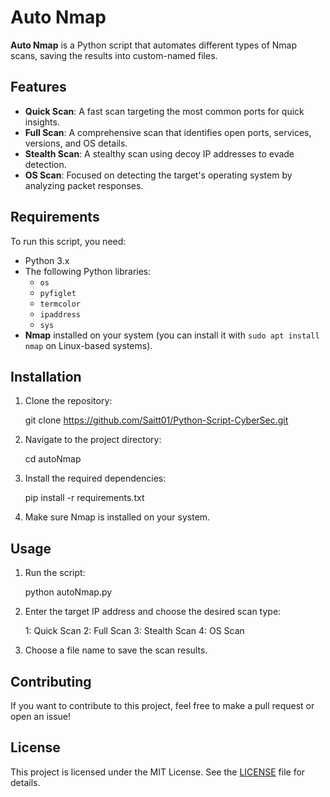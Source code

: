 # Auto Nmap

**Auto Nmap** is a Python script that automates different types of Nmap scans, saving the results into custom-named files.

## Features

- **Quick Scan**: A fast scan targeting the most common ports for quick insights.
- **Full Scan**: A comprehensive scan that identifies open ports, services, versions, and OS details.
- **Stealth Scan**: A stealthy scan using decoy IP addresses to evade detection.
- **OS Scan**: Focused on detecting the target's operating system by analyzing packet responses.

## Requirements

To run this script, you need:

- Python 3.x
- The following Python libraries:
  - `os`
  - `pyfiglet`
  - `termcolor`
  - `ipaddress`
  - `sys`
- **Nmap** installed on your system (you can install it with `sudo apt install nmap` on Linux-based systems).

## Installation

1. Clone the repository:

   git clone https://github.com/Saitt01/Python-Script-CyberSec.git


2. Navigate to the project directory:

    cd autoNmap

3. Install the required dependencies:

    pip install -r requirements.txt

4. Make sure Nmap is installed on your system.

## Usage

1. Run the script:

    python autoNmap.py

2. Enter the target IP address and choose the desired scan type:

    1: Quick Scan
    2: Full Scan
    3: Stealth Scan
    4: OS Scan

3. Choose a file name to save the scan results.

## Contributing

If you want to contribute to this project, feel free to make a pull request or open an issue!

## License

This project is licensed under the MIT License. See the [LICENSE](LICENSE.txt) file for details.
